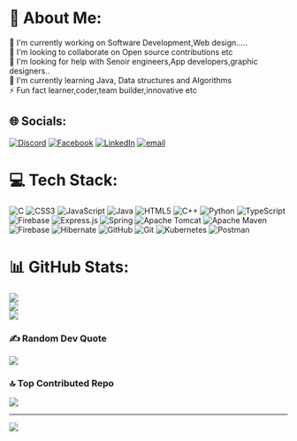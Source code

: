 # 💫 About Me:
🚀 I'm currently working on Software Development,Web design.....<br>🌈 I'm looking to collaborate on Open source contributions etc<br>🤝 I'm looking for help with Senoir engineers,App developers,graphic designers..<br>🌱 I'm currently learning Java, Data structures and Algorithms<br>⚡ Fun fact learner,coder,team builder,innovative etc


## 🌐 Socials:
[![Discord](https://img.shields.io/badge/Discord-%237289DA.svg?logo=discord&logoColor=white)](https://discord.gg/https://discord.com/invite/sYuacDGS) [![Facebook](https://img.shields.io/badge/Facebook-%231877F2.svg?logo=Facebook&logoColor=white)](https://facebook.com/https://www.facebook.com/ABHISHEK/) [![LinkedIn](https://img.shields.io/badge/LinkedIn-%230077B5.svg?logo=linkedin&logoColor=white)](https://linkedin.com/in/https://www.linkedin.com/in/abhishek-j-c-78855829b) [![email](https://img.shields.io/badge/Email-D14836?logo=gmail&logoColor=white)](mailto:abhishekjc679@gmail.com) 

# 💻 Tech Stack:
![C](https://img.shields.io/badge/c-%2300599C.svg?style=plastic&logo=c&logoColor=white) ![CSS3](https://img.shields.io/badge/css3-%231572B6.svg?style=plastic&logo=css3&logoColor=white) ![JavaScript](https://img.shields.io/badge/javascript-%23323330.svg?style=plastic&logo=javascript&logoColor=%23F7DF1E) ![Java](https://img.shields.io/badge/java-%23ED8B00.svg?style=plastic&logo=openjdk&logoColor=white) ![HTML5](https://img.shields.io/badge/html5-%23E34F26.svg?style=plastic&logo=html5&logoColor=white) ![C++](https://img.shields.io/badge/c++-%2300599C.svg?style=plastic&logo=c%2B%2B&logoColor=white) ![Python](https://img.shields.io/badge/python-3670A0?style=plastic&logo=python&logoColor=ffdd54) ![TypeScript](https://img.shields.io/badge/typescript-%23007ACC.svg?style=plastic&logo=typescript&logoColor=white) ![Firebase](https://img.shields.io/badge/firebase-%23039BE5.svg?style=plastic&logo=firebase) ![Express.js](https://img.shields.io/badge/express.js-%23404d59.svg?style=plastic&logo=express&logoColor=%2361DAFB) ![Spring](https://img.shields.io/badge/spring-%236DB33F.svg?style=plastic&logo=spring&logoColor=white) ![Apache Tomcat](https://img.shields.io/badge/apache%20tomcat-%23F8DC75.svg?style=plastic&logo=apache-tomcat&logoColor=black) ![Apache Maven](https://img.shields.io/badge/Apache%20Maven-C71A36?style=plastic&logo=Apache%20Maven&logoColor=white) ![Firebase](https://img.shields.io/badge/firebase-a08021?style=plastic&logo=firebase&logoColor=ffcd34) ![Hibernate](https://img.shields.io/badge/Hibernate-59666C?style=plastic&logo=Hibernate&logoColor=white) ![GitHub](https://img.shields.io/badge/github-%23121011.svg?style=plastic&logo=github&logoColor=white) ![Git](https://img.shields.io/badge/git-%23F05033.svg?style=plastic&logo=git&logoColor=white) ![Kubernetes](https://img.shields.io/badge/kubernetes-%23326ce5.svg?style=plastic&logo=kubernetes&logoColor=white) ![Postman](https://img.shields.io/badge/Postman-FF6C37?style=plastic&logo=postman&logoColor=white)
# 📊 GitHub Stats:
![](https://github-readme-stats.vercel.app/api?username=Abhishekjc19&theme=dark&hide_border=false&include_all_commits=false&count_private=false)<br/>
![](https://nirzak-streak-stats.vercel.app/?user=Abhishekjc19&theme=dark&hide_border=false)<br/>
![](https://github-readme-stats.vercel.app/api/top-langs/?username=Abhishekjc19&theme=dark&hide_border=false&include_all_commits=false&count_private=false&layout=compact)

### ✍️ Random Dev Quote
![](https://quotes-github-readme.vercel.app/api?type=horizontal&theme=radical)

### 🔝 Top Contributed Repo
![](https://github-contributor-stats.vercel.app/api?username=Abhishekjc19&limit=5&theme=dark&combine_all_yearly_contributions=true)

---
![](https://komarev.com/ghpvc/?username=Abhishekjc19&label=Profile+Views&color=0e75b6&style=flat)



<!-- Proudly created with GPRM ( https://gprm.itsvg.in ) -->
